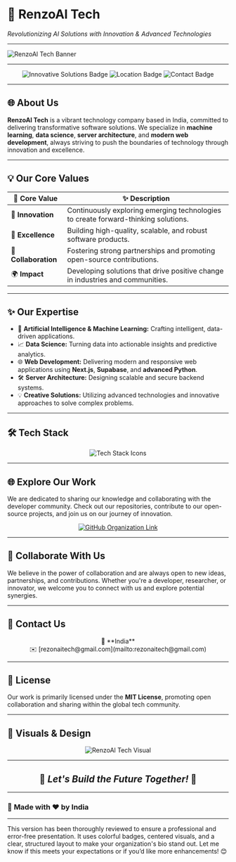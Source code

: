 # 🚀 **RenzoAl Tech**  
*Revolutionizing AI Solutions with Innovation & Advanced Technologies*  

---

![RenzoAl Tech Banner](https://via.placeholder.com/1200x400.png?text=RenzoAl+Tech&bg=ff6f61&color=ffffff)  

---

<p align="center">
    <img src="https://img.shields.io/badge/Innovative%20Solutions-AI%20%7C%20ML%20%7C%20Web%20Development-blueviolet?style=for-the-badge" alt="Innovative Solutions Badge"/>
    <img src="https://img.shields.io/badge/Location-India-ff69b4?style=for-the-badge" alt="Location Badge"/>
    <img src="https://img.shields.io/badge/Contact-rezonaitech@gmail.com-orange?style=for-the-badge" alt="Contact Badge"/>
</p>  

---

## 🌐 **About Us**  
**RenzoAl Tech** is a vibrant technology company based in India, committed to delivering transformative software solutions. We specialize in **machine learning**, **data science**, **server architecture**, and **modern web development**, always striving to push the boundaries of technology through innovation and excellence.  

---

## 💡 **Our Core Values**  

| 🌟 **Core Value**          | ✨ **Description**                                                              |  
|----------------------------|-------------------------------------------------------------------------------|  
| 🚀 **Innovation**          | Continuously exploring emerging technologies to create forward-thinking solutions. |  
| 🧠 **Excellence**          | Building high-quality, scalable, and robust software products.                |  
| 🤝 **Collaboration**       | Fostering strong partnerships and promoting open-source contributions.         |  
| 🌍 **Impact**              | Developing solutions that drive positive change in industries and communities. |  

---

## ✨ **Our Expertise**  

- 🧠 **Artificial Intelligence & Machine Learning:** Crafting intelligent, data-driven applications.  
- 📈 **Data Science:** Turning data into actionable insights and predictive analytics.  
- 🌐 **Web Development:** Delivering modern and responsive web applications using **Next.js**, **Supabase**, and **advanced Python**.  
- 🛠 **Server Architecture:** Designing scalable and secure backend systems.  
- 💡 **Creative Solutions:** Utilizing advanced technologies and innovative approaches to solve complex problems.  

---

## 🛠 **Tech Stack**  

<p align="center">
    <img src="https://skillicons.dev/icons?i=nextjs,python,supabase,js,html,css,git,github" alt="Tech Stack Icons"/>
</p>  

---

## 🌐 **Explore Our Work**  
We are dedicated to sharing our knowledge and collaborating with the developer community. Check out our repositories, contribute to our open-source projects, and join us on our journey of innovation.  

<p align="center">
    <a href="https://github.com/RezonAi-Tech">
        <img src="https://img.shields.io/badge/GitHub%20Organization-Visit%20Now-000000?style=for-the-badge&logo=github" alt="GitHub Organization Link"/>
    </a>
</p>  

---

## 🤝 **Collaborate With Us**  
We believe in the power of collaboration and are always open to new ideas, partnerships, and contributions. Whether you're a developer, researcher, or innovator, we welcome you to connect with us and explore potential synergies.  

---

## 📧 **Contact Us**  

<p align="center">
    📍 **India**  
    <br>
    ✉️ [rezonaitech@gmail.com](mailto:rezonaitech@gmail.com)  
</p>  

---

## 📜 **License**  
Our work is primarily licensed under the **MIT License**, promoting open collaboration and sharing within the global tech community.  

---

## 🎨 **Visuals & Design**  
<p align="center">
    <img src="https://via.placeholder.com/800x400.png?text=RenzoAl+Tech&bg=4a90e2&color=ffffff" alt="RenzoAl Tech Visual"/>
</p>  

---

<h2 align="center">🚀 <i>Let's Build the Future Together!</i> 🚀</h2>  

---

### 💫 **Made with ❤️ by India**  

---

This version has been thoroughly reviewed to ensure a professional and error-free presentation. It uses colorful badges, centered visuals, and a clear, structured layout to make your organization's bio stand out. Let me know if this meets your expectations or if you’d like more enhancements! 😊
